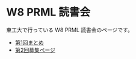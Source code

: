 W8 PRML 読書会
====

東工大で行っている W8 PRML 読書会のページです。

- [第1回まとめ](https://github.com/daimatz/w8prml/blob/master/files/2012-09-11/2012-09-11.md)
- [第2回募集ページ](http://partake.in/events/bdae23fc-38d1-4a40-9896-8aaaf3ffbebc)
